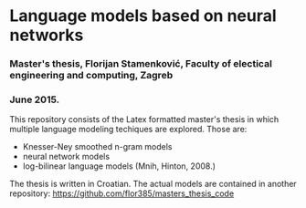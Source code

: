 # Language models based on neural networks
### Master's thesis, Florijan Stamenković, Faculty of electical engineering and computing, Zagreb
### June 2015.



This repository consists of the Latex formatted master's thesis in which multiple language modeling techiques are explored. Those are:
- Knesser-Ney smoothed n-gram models
- neural network models
- log-bilinear language models (Mnih, Hinton, 2008.)

The thesis is written in Croatian. The actual models are contained in another repository:
https://github.com/flor385/masters_thesis_code
